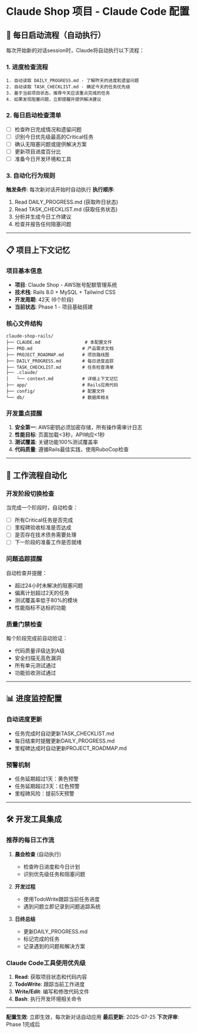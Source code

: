 # Claude Shop 项目 - Claude Code 配置

## 🤖 每日启动流程（自动执行）

每次开始新的对话session时，Claude将自动执行以下流程：

### 1. 进度检查流程
```
1. 自动读取 DAILY_PROGRESS.md - 了解昨天的进度和遗留问题
2. 自动读取 TASK_CHECKLIST.md - 确定今天的任务优先级  
3. 基于当前项目状态，推荐今天应该重点完成的任务
4. 如果发现阻塞问题，立即提醒并提供解决建议
```

### 2. 每日启动检查清单
- [ ] 检查昨日完成情况和遗留问题
- [ ] 识别今日优先级最高的Critical任务
- [ ] 确认无阻塞问题或提供解决方案
- [ ] 更新项目进度百分比
- [ ] 准备今日开发环境和工具

### 3. 自动化行为规则
**触发条件**: 每次新对话开始时自动执行
**执行顺序**: 
1. Read DAILY_PROGRESS.md (获取昨日状态)
2. Read TASK_CHECKLIST.md (获取任务状态) 
3. 分析并生成今日工作建议
4. 检查并报告任何阻塞问题

---

## 📋 项目上下文记忆

### 项目基本信息
- **项目**: Claude Shop - AWS账号配额管理系统
- **技术栈**: Rails 8.0 + MySQL + Tailwind CSS
- **开发周期**: 42天 (6个阶段)
- **当前状态**: Phase 1 - 项目基础搭建

### 核心文件结构
```
claude-shop-rails/
├── CLAUDE.md                 # 本配置文件
├── PRD.md                   # 产品需求文档
├── PROJECT_ROADMAP.md       # 项目路线图
├── DAILY_PROGRESS.md        # 每日进度追踪
├── TASK_CHECKLIST.md        # 任务检查清单
├── .claude/
│   └── context.md           # 详细上下文记忆
├── app/                     # Rails应用代码
├── config/                  # 配置文件
└── db/                      # 数据库相关
```

### 开发重点提醒
1. **安全第一**: AWS密钥必须加密存储，所有操作需审计日志
2. **性能目标**: 页面加载<3秒，API响应<1秒
3. **测试覆盖**: 关键功能100%测试覆盖率
4. **代码质量**: 遵循Rails最佳实践，使用RuboCop检查

---

## 🔄 工作流程自动化

### 开发阶段切换检查
当完成一个阶段时，自动检查：
- [ ] 所有Critical任务是否完成
- [ ] 里程碑验收标准是否达成
- [ ] 是否存在技术债务需要处理
- [ ] 下一阶段的准备工作是否就绪

### 问题追踪提醒
自动检查并提醒：
- 超过24小时未解决的阻塞问题
- 偏离计划超过2天的任务
- 测试覆盖率低于80%的模块
- 性能指标不达标的功能

### 质量门禁检查
每个阶段完成前自动验证：
- 代码质量评级达到A级
- 安全扫描无高危漏洞
- 所有单元测试通过
- 功能验收测试通过

---

## 📊 进度监控配置

### 自动进度更新
- 任务完成时自动更新TASK_CHECKLIST.md
- 每日结束时提醒更新DAILY_PROGRESS.md
- 里程碑达成时自动更新PROJECT_ROADMAP.md

### 预警机制
- 任务延期超过1天：黄色预警
- 任务延期超过3天：红色预警
- 里程碑风险：提前5天预警

---

## 🛠️ 开发工具集成

### 推荐的每日工作流
1. **晨会检查** (自动执行)
   - 检查昨日进度和今日计划
   - 识别优先级任务和阻塞问题
   
2. **开发过程**
   - 使用TodoWrite跟踪当前任务进度
   - 遇到问题立即记录到问题追踪系统
   
3. **日终总结**
   - 更新DAILY_PROGRESS.md
   - 标记完成的任务
   - 记录遇到的问题和解决方案

### Claude Code工具使用优先级
1. **Read**: 获取项目状态和代码内容
2. **TodoWrite**: 跟踪当前工作进度
3. **Write/Edit**: 编写和修改代码文件
4. **Bash**: 执行开发环境相关命令

---

**配置生效**: 立即生效，每次新对话自动应用
**最后更新**: 2025-07-25
**下次评审**: Phase 1完成后